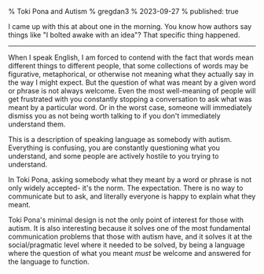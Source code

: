 % Toki Pona and Autism
% gregdan3
% 2023-09-27
% published: true

I came up with this at about one in the morning. You know how authors say things like "I bolted awake with an idea"? That specific thing happened.

---

When I speak English, I am forced to contend with the fact that words mean different things to different people, that some collections of words may be figurative, metaphorical, or otherwise not meaning what they actually say in the way I might expect. But the question of what was meant by a given word or phrase is not always welcome. Even the most well-meaning of people will get frustrated with you constantly stopping a conversation to ask what was meant by a particular word. Or in the worst case, someone will immediately dismiss you as not being worth talking to if you don't immediately understand them.

This is a description of speaking language as somebody with autism. Everything is confusing, you are constantly questioning what you understand, and some people are actively hostile to you trying to understand.

In Toki Pona, asking somebody what they meant by a word or phrase is not only widely accepted- it's the norm. The expectation. There is no way to communicate but to ask, and literally everyone is happy to explain what they meant.

Toki Pona's minimal design is not the only point of interest for those with autism.
It is also interesting because it solves one of the most fundamental communication problems that those with autism have, and it solves it at the social/pragmatic level where it needed to be solved, by being a language where the question of what you meant _must_ be welcome and answered for the language to function.
